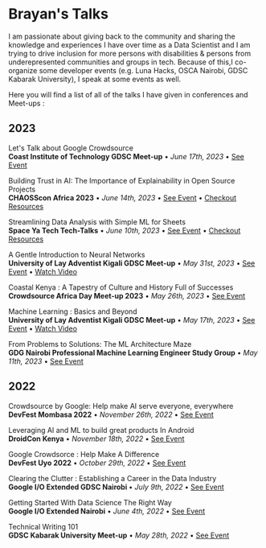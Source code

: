 # Brayan's Talks

I am passionate about giving back to the community and sharing the knowledge and experiences I have over time as a Data Scientist and I am trying to drive inclusion for more persons with disabilities & persons from underepresented communities and groups in tech. Because of this,I co-organize some developer events (e.g. Luna Hacks, OSCA Nairobi, GDSC Kabarak University), I speak at some events as well.

Here you will find a list of all of the talks I have given in conferences and Meet-ups : 


<h2><span>2023</span></h2>

<p>Let's Talk about Google Crowdsource<br><strong>Coast Institute of Technology GDSC Meet-up</strong> • <em>June 17th, 2023</em>  • <a href=https://gdsc.community.dev/events/details/developer-student-clubs-coast-institute-of-technology-presents-lets-talk-about-google-crowdsource//>See Event</a> 

<p>Building Trust in AI: The Importance of Explainability in Open Source Projects <br><strong>CHAOSScon Africa 2023</strong> • <em>June 14th, 2023</em>  • <a href=https://chaoss.community/chaosscon-2023-africa/>See Event</a> • <a href=https://github.com/mwanyumba7/TalksandEvents/blob/main/Talks/CHAOSSconAfrica23.md>Checkout Resources</a></p>  

<p> Streamlining Data Analysis with Simple ML for Sheets <br><strong>Space Ya Tech Tech-Talks</strong> • <em>June 10th, 2023</em>  • <a href=https://www.eventbrite.com/e/streamlining-data-analysis-with-simple-ml-for-sheets-tickets-649937258837/>See Event</a> • <a href=https://github.com/mwanyumba7/TalksandEvents/blob/main/Talks/SYTTechTalks-SessionOne.md>Checkout Resources</a></p>

<p>A Gentle Introduction to Neural Networks<br><strong>University of Lay Adventist Kigali GDSC Meet-up</strong> • <em>May 31st, 2023</em>  • <a href=https://gdsc.community.dev/events/details/developer-student-clubs-university-of-lay-adventist-of-kigali-presents-explore-ml-study-jam-2023-05-31//>See Event</a> • <a href=https://youtu.be/_L5Kfy0gpWY/>Watch Video</a>

<p>Coastal Kenya : A Tapestry of Culture and History Full of Successes<br><strong>Crowdsource Africa Day Meet-up 2023</strong> • <em>May 26th, 2023</em>  • <a href=https://www.linkedin.com/posts/brayan-mwanyumba-309498227_googlecrowdsource-activity-7069036903802503168-LB_S/?utm_source=share&utm_medium=member_desktop/>See Event</a>

<p>Machine Learning : Basics and Beyond<br><strong>University of Lay Adventist Kigali GDSC Meet-up</strong> • <em>May 17th, 2023</em>  • <a href=https://gdsc.community.dev/events/details/developer-student-clubs-university-of-lay-adventist-of-kigali-presents-explore-ml-study-jam-2023-05-31//>See Event</a> • <a href=https://youtu.be/GzcIodiTCVc/>Watch Video</a>

<p>From Problems to Solutions: The ML Architecture Maze<br><strong>GDG Nairobi Professional Machine Learning Engineer Study Group</strong> • <em>May 11th, 2023</em>  • <a href=https://gdg.community.dev/events/details/google-gdg-nairobi-presents-certification-study-group-professional-machine-learning-2023-05-18/cohost-gdg-nairobi/>See Event</a>

<h2><span>2022</span></h2>

<p> Crowdsource by Google: Help make AI serve everyone, everywhere <br><strong>DevFest Mombasa 2022</strong> • <em>November 26th, 2022</em> • <a target="_blank" rel="noopener" href="https://gdg.community.dev/events/details/google-gdg-mombasa-presents-devfest-2022-mombasa/">See Event</a></p>

<p>Leveraging AI and ML to build great products In Android <br><strong>DroidCon Kenya</strong> • <em>November 18th, 2022</em> • <a target="_blank" rel="noopener" href="https://droidcon.co.ke/sessions/leveraging-ai-and-ml-to-build-great-products-in-android-1667497717?from=/past-events/2022">See Event</a></p>

<p>Google Crowdsorce : Help Make A Difference <br><strong>DevFest Uyo 2022</strong> • <em>October 29th, 2022</em> • <a target="_blank" rel="noopener" href="https://twitter.com/gdg_uyo/status/1581886573741633536?s=20">See Event</a></p>


<p>Clearing the Clutter : Establishing a Career in the Data Industry<br><strong>Google I/O Extended GDSC Nairobi </strong> • <em>July 9th, 2022</em> • <a target="_blank" rel="noopener" href="https://twitter.com/gdscio/status/1545322789015617538?s=20">See Event</a></p>

<p data-v-68dca13d=""> Getting Started With Data Science The Right Way<br data-v-68dca13d=""><strong data-v-68dca13d="">Google I/O Extended Nairobi</strong> • <em data-v-68dca13d="">June 4th, 2022</em> • <a target="_blank" rel="noopener" href="https://gdg.community.dev/events/details/google-gdg-nairobi-presents-google-io-2022-extended-nairobi/" >See Event</a></p>

<p>Technical Writing 101<br><strong>GDSC Kabarak University Meet-up</strong> • <em>May 28th, 2022</em> • <a target="_blank" rel="noopener" href="https://gdsc.community.dev/events/details/developer-student-clubs-kabarak-university-presents-technical-writing/">See Event</a></p>